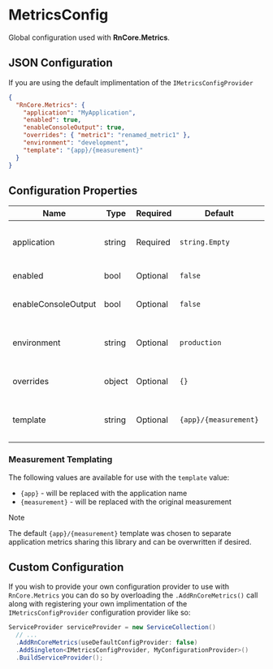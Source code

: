 # MetricsConfig

Global configuration used with **RnCore.Metrics**.

## JSON Configuration

If you are using the default implimentation of the `IMetricsConfigProvider`

```json
{
  "RnCore.Metrics": {
    "application": "MyApplication",
    "enabled": true,
    "enableConsoleOutput": true,
    "overrides": { "metric1": "renamed_metric1" },
    "environment": "development",
    "template": "{app}/{measurement}"
  }
}
```

## Configuration Properties

| Name | Type | Required | Default | Details |
| --- | --- | --- | --- | :--- |
| application | string | Required | `string.Empty` | The value to use when setting the `application` metric tag. |
| enabled | bool | Optional | `false` | Enables the metrics service. |
| enableConsoleOutput | bool | Optional | `false` | Enables the [ConsoleMetricOutput](./outputs/ConsoleMetricOutput.md) when set to `true` |
| environment | string | Optional | `production` | Value to use when setting the `environment` metric tag. |
| overrides | object | Optional | `{}` | Dictionary containing specific metric value overrides |
| template | string | Optional | `{app}/{measurement}` | Template to use when generating the final metric `Measurement` value. |

### Measurement Templating

The following values are available for use with the `template` value:

- `{app}` - will be replaced with the application name
- `{measurement}` - will be replaced with the original measurement

> [!NOTE]
> The default `{app}/{measurement}` template was chosen to separate application metrics sharing this library and can be overwritten if desired.

## Custom Configuration
If you wish to provide your own configuration provider to use with `RnCore.Metrics` you can do so by overloading the `.AddRnCoreMetrics()` call along with registering your own implimentation of the `IMetricsConfigProvider` configuration provider like so:

```cs
ServiceProvider serviceProvider = new ServiceCollection()
  // ...
  .AddRnCoreMetrics(useDefaultConfigProvider: false)
  .AddSingleton<IMetricsConfigProvider, MyConfigurationProvider>()
  .BuildServiceProvider();
```
